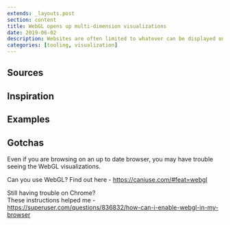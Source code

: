 ```yaml
---
extends: _layouts.post
section: content
title: WebGL opens up multi-dimension visualizations
date: 2019-06-02
description: Websites are often limited to whatever can be displayed on the screen -- 2D. WebGL takes us beyond that.
categories: [tooling, visualization]
---
```


## Sources

## Inspiration

## Examples

<animation></animation>

## Gotchas

Even if you are browsing on an up to date browser, you may have trouble seeing the WebGL visualizations.

Can you use WebGL? Find out here - https://caniuse.com/#feat=webgl

Still having trouble on Chrome?  
These instructions helped me - https://superuser.com/questions/836832/how-can-i-enable-webgl-in-my-browser